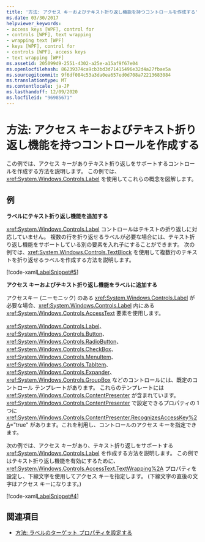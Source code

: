 ```yaml
---
title: '方法: アクセス キーおよびテキスト折り返し機能を持つコントロールを作成する'
ms.date: 03/30/2017
helpviewer_keywords:
- access keys [WPF], control for
- controls [WPF], text wrapping
- wrapping text [WPF]
- keys [WPF], control for
- controls [WPF], access keys
- text wrapping [WPF]
ms.assetid: 205099d9-2551-4302-a25e-a15af9f67e04
ms.openlocfilehash: 86239374ca9cb3bd3d71415496e32d4a27fbae5a
ms.sourcegitcommit: 9f6df084c53a3da0ea657ed0d708a72213683084
ms.translationtype: MT
ms.contentlocale: ja-JP
ms.lasthandoff: 12/09/2020
ms.locfileid: "96985671"
---
```

# <a name="how-to-create-a-control-that-has-an-access-key-and-text-wrapping"></a>方法: アクセス キーおよびテキスト折り返し機能を持つコントロールを作成する

この例では、アクセス キーがありテキスト折り返しをサポートするコントロールを作成する方法を説明します。 この例では、<xref:System.Windows.Controls.Label> を使用してこれらの概念を図解します。  
  
## <a name="example"></a>例  

 **ラベルにテキスト折り返し機能を追加する**  
  
 <xref:System.Windows.Controls.Label> コントロールはテキストの折り返しに対応していません。 複数の行を折り返せるラベルが必要な場合には、テキスト折り返し機能をサポートしている別の要素を入れ子にすることができます。 次の例では、<xref:System.Windows.Controls.TextBlock> を使用して複数行のテキストを折り返せるラベルを作成する方法を説明します。  
  
 [!code-xaml[LabelSnippet#5](~/samples/snippets/csharp/VS_Snippets_Wpf/LabelSnippet/CS/Pane1.xaml#5)]  
  
 **アクセス キーおよびテキスト折り返し機能をラベルに追加する**  
  
 アクセスキー (ニーモニック) のある <xref:System.Windows.Controls.Label> が必要な場合、<xref:System.Windows.Controls.Label> 内にある <xref:System.Windows.Controls.AccessText> 要素を使用します。  
  
 <xref:System.Windows.Controls.Label>、<xref:System.Windows.Controls.Button>、<xref:System.Windows.Controls.RadioButton>、<xref:System.Windows.Controls.CheckBox>、<xref:System.Windows.Controls.MenuItem>、<xref:System.Windows.Controls.TabItem>、<xref:System.Windows.Controls.Expander>、<xref:System.Windows.Controls.GroupBox> などのコントロールには、既定のコントロール テンプレートがあります。 これらのテンプレートには <xref:System.Windows.Controls.ContentPresenter> が含まれています。 <xref:System.Windows.Controls.ContentPresenter> で設定できるプロパティの 1 つに <xref:System.Windows.Controls.ContentPresenter.RecognizesAccessKey%2A>="true" があります。これを利用し、コントロールのアクセス キーを指定できます。  
  
 次の例では、アクセス キーがあり、テキスト折り返しをサポートする <xref:System.Windows.Controls.Label> を作成する方法を説明します。 この例ではテキスト折り返し機能を有効にするために、<xref:System.Windows.Controls.AccessText.TextWrapping%2A> プロパティを設定し、下線文字を使用してアクセス キーを指定します。 (下線文字の直後の文字はアクセス キーになります。)  
  
 [!code-xaml[LabelSnippet#4](~/samples/snippets/csharp/VS_Snippets_Wpf/LabelSnippet/CS/Pane1.xaml#4)]  
  
## <a name="see-also"></a>関連項目

- [方法: ラベルのターゲット プロパティを設定する](/previous-versions/dotnet/netframework-3.5/ms752101(v=vs.90))
